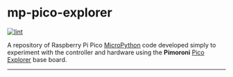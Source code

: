 # mp-pico-explorer

[![lint](https://github.com/alanbchristie/mp-pico-explorer/actions/workflows/lint.yaml/badge.svg)](https://github.com/alanbchristie/mp-pico-explorer/actions/workflows/lint.yaml)

A repository of Raspberry Pi Pico [MicroPython] code
developed simply to experiment with the controller and hardware
using the **Pimoroni** [Pico Explorer] base board.

---

[pico explorer]: https://shop.pimoroni.com/products/pico-explorer-base
[micropython]: https://micropython.org/download/rp2-pico
